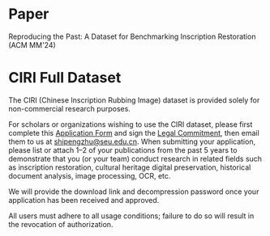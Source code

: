# Paper
Reproducing the Past: A Dataset for Benchmarking Inscription Restoration (ACM MM'24)


# CIRI Full Dataset
The CIRI (Chinese Inscription Rubbing Image) dataset is provided solely for non-commercial research purposes.

For scholars or organizations wishing to use the CIRI dataset, please first complete this [Application Form](./applicationdoc/ApplicationFormforCIRI.docx) and sign the [Legal Commitment](./applicationdoc/LegalCommitment.docx), then email them to us at [shipengzhu@seu.edu.cn](shipengzhu@seu.edu.cn). When submitting your application, please list or attach 1–2 of your publications from the past 5 years to demonstrate that you (or your team) conduct research in related fields such as inscription restoration, cultural heritage digital preservation, historical document analysis, image processing, OCR, etc.

We will provide the download link and decompression password once your application has been received and approved.

All users must adhere to all usage conditions; failure to do so will result in the revocation of authorization.

